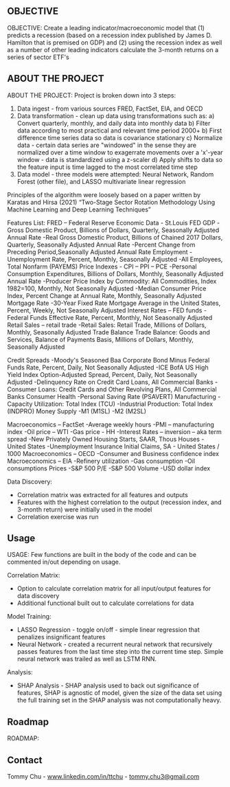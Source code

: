 <!-- OBJECTIVE -->
## OBJECTIVE

OBJECTIVE: Create a leading indicator/macroeconomic model that (1) predicts a recession (based on a recession index published by James D. Hamilton that is premised on GDP) and (2) using the recession index as well as a number of other leading indicators calculate the 3-month returns on a series of sector ETF's

<!-- ABOUT THE PROJECT -->
## ABOUT THE PROJECT

ABOUT THE PROJECT: Project is broken down into 3 steps:
1) Data ingest - from various sources FRED, FactSet, EIA, and OECD
2) Data transformation - clean up data using transformations such as:
	a) Convert quarterly, monthly, and daily data into monthly data
	b) Filter data according to most practical and relevant time period 2000+
	b) First difference time series data so data is covariance stationary
	c) Normalize data - certain data series are "windowed" in the sense they are normalized over a time window to exagerrate movements over a 'x'-year window - data is standardized using a z-scaler
	d) Apply shifts to data so the feature input is time lagged to the most correlated time step
3) Data model - three models were attempted: Neural Network, Random Forest (other file), and LASSO multivariate linear regression

Principles of the algorithm were loosely based on a paper written by Karatas and Hirsa (2021) “Two-Stage Sector Rotation Methodology Using Machine Learning and Deep Learning Techniques”

Features List:
FRED – Federal Reserve Economic Data - St.Louis FED
GDP
-Gross Domestic Product, Billions of Dollars, Quarterly, Seasonally Adjusted Annual Rate
-Real Gross Domestic Product, Billions of Chained 2017 Dollars, Quarterly, Seasonally Adjusted Annual Rate
-Percent Change from Preceding Period,Seasonally Adjusted Annual Rate
Employment
-Unemployment Rate, Percent, Monthly, Seasonally Adjusted
-All Employees, Total Nonfarm (PAYEMS)
Price Indexes - CPI – PPI – PCE
-Personal Consumption Expenditures, Billions of Dollars, Monthly, Seasonally Adjusted Annual Rate
-Producer Price Index by Commodity: All Commodities, Index 1982=100, Monthly, Not Seasonally Adjusted
-Median Consumer Price Index, Percent Change at Annual Rate, Monthly, Seasonally Adjusted
Mortgage Rate
-30-Year Fixed Rate Mortgage Average in the United States, Percent, Weekly, Not Seasonally Adjusted
Interest Rates – FED funds 
-Federal Funds Effective Rate, Percent, Monthly, Not Seasonally Adjusted
Retail Sales – retail trade
-Retail Sales: Retail Trade, Millions of Dollars, Monthly, Seasonally Adjusted
Trade Balance
Trade Balance: Goods and Services, Balance of Payments Basis, Millions of Dollars, Monthly, Seasonally Adjusted

Credit Spreads
-Moody's Seasoned Baa Corporate Bond Minus Federal Funds Rate, Percent, Daily, Not Seasonally Adjusted
-ICE BofA US High Yield Index Option-Adjusted Spread, Percent, Daily, Not Seasonally Adjusted
-Delinquency Rate on Credit Card Loans, All Commercial Banks
-Consumer Loans: Credit Cards and Other Revolving Plans, All Commercial Banks
Consumer Health
-Personal Saving Rate (PSAVERT)
Manufacturing
-Capacity Utilization: Total Index (TCU)
-Industrial Production: Total Index (INDPRO)
Money Supply
-M1 (M1SL)
-M2 (M2SL)

Macroeconomics – FactSet
-Average weekly hours
-PMI – manufacturing index
-Oil price – WTI
-Gas price - HH
-Interest Rates – inversion – aka term spread
-New Privately Owned Housing Starts, SAAR, Thous Houses - United States
-Unemployment Insurance Initial Claims, SA - United States / 1000
Macroeconomics – OECD
-Consumer and Business confidence index
Macroeconomics – EIA
-Refinery utilization
-Gas consumption
-Oil consumptions
Prices
-S&P 500 P/E
-S&P 500 Volume
-USD dollar index

Data Discovery:
- Correlation matrix was extracted for all features and outputs
- Features with the highest correlation to the output (recession index, and 3-month return) were initially used in the model
- Correlation exercise was run 

<!-- USAGE EXAMPLES -->
## Usage

USAGE: Few functions are built in the body of the code and can be commented in/out depending on usage.

Correlation Matrix:
- Option to calculate correlation matrix for all input/output features for data discovery
- Additional functional built out to calculate correlations for data 

Model Training:
- LASSO Regression - toggle on/off - simple linear regression that penalizes insignificant features
- Neural Network - created a recurrent neural network that recursively passes features from the last time step into the current time step. Simple neural network was trailed as well as LSTM RNN.

Analysis:
- SHAP Analysis - SHAP analysis used to back out significance of features, SHAP is agnostic of model, given the size of the data set using the full training set in the SHAP analysis was not computationally heavy.

<!-- ROADMAP -->
## Roadmap

ROADMAP:


<!-- CONTACT -->
## Contact

Tommy Chu - www.linkedin.com/in/ttchu - tommy.chu3@gmail.com

